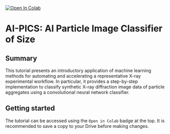 [![Open In Colab](https://colab.research.google.com/assets/colab-badge.svg)](https://colab.research.google.com/github/ninarina12/AI-PICS/blob/main/AI-PICS.ipynb)

# AI-PICS: AI Particle Image Classifier of Size
## Summary
This tutorial presents an introductory application of machine learning methods for automating and accelerating a representative X-ray experimental workflow. In particular, it provides a step-by-step implementation to classify synthetic X-ray diffraction image data of particle aggregates using a convolutional neural network classifier.

## Getting started
The tutorial can be accessed using the `Open in Colab` badge at the top. It is recommended to save a copy to your Drive before making changes.
